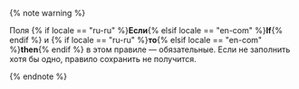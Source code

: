 {% note warning %}

Поля {% if locale == "ru-ru" %}**Если**{% elsif locale == "en-com" %}**If**{% endif %} и {% if locale == "ru-ru" %}**то**{% elsif locale == "en-com" %}**then**{% endif %} в этом правиле — обязательные. Если не заполнить хотя бы одно, правило сохранить не получится.

{% endnote %}